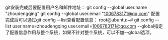 git安装完成后要配置用户名和邮件地址：
  git config --global user.name "zhoudengqing"
  git config --global user.email "1006783171@qq.com"
配置完成后可以通过git config --list查看配置信息：
  root@ubuntu:~# git config --list
  user.name=zhoudengqing
  user.email=1006783171@qq.com
--global指定了配置信息作用与整个系统，如果不针对整个系统，可以不加--global选项。




